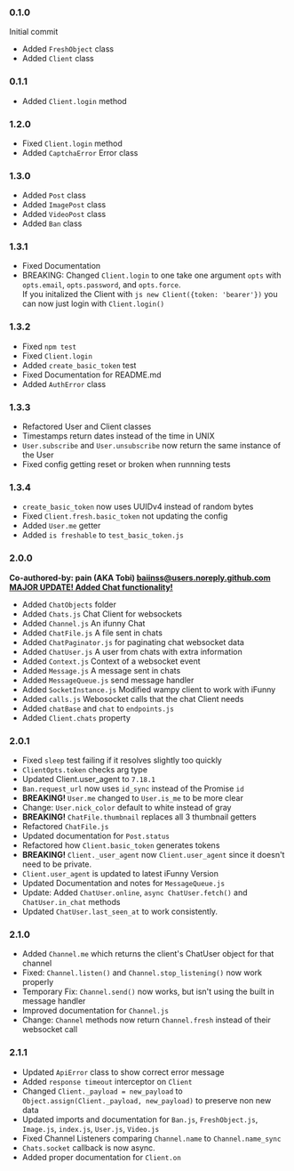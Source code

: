 ### 0.1.0

Initial commit

-   Added `FreshObject` class
-   Added `Client` class

### 0.1.1

-   Added `Client.login` method

### 1.2.0

-   Fixed `Client.login` method
-   Added `CaptchaError` Error class

### 1.3.0

-   Added `Post` class
-   Added `ImagePost` class
-   Added `VideoPost` class
-   Added `Ban` class

### 1.3.1

-   Fixed Documentation
-   BREAKING: Changed `Client.login` to one take one argument `opts` with `opts.email`, `opts.password`, and `opts.force`.\
    If you initalized the Client with `js new Client({token: 'bearer'})` you can now just login with `Client.login()`

### 1.3.2

-   Fixed `npm test`
-   Fixed `Client.login`
-   Added `create_basic_token` test
-   Fixed Documentation for README.md
-   Added `AuthError` class

### 1.3.3

-   Refactored User and Client classes
-   Timestamps return dates instead of the time in UNIX
-   `User.subscribe` and `User.unsubscribe` now return the same instance of the User
-   Fixed config getting reset or broken when runnning tests

### 1.3.4

-   `create_basic_token` now uses UUIDv4 instead of random bytes
-   Fixed `Client.fresh.basic_token` not updating the config
-   Added `User.me` getter
-   Added `is freshable` to `test_basic_token.js`

### 2.0.0

**Co-authored-by: pain (AKA Tobi) <baiinss@users.noreply.github.com>**\
**<u>MAJOR UPDATE! Added Chat functionality!</u>**

-   Added `ChatObjects` folder
-   Added `Chats.js` Chat Client for websockets
-   Added `Channel.js` An ifunny Chat
-   Added `ChatFile.js` A file sent in chats
-   Added `ChatPaginator.js` for paginating chat websocket data
-   Added `ChatUser.js` A user from chats with extra information
-   Added `Context.js` Context of a websocket event
-   Added `Message.js` A message sent in chats
-   Added `MessageQueue.js` send message handler
-   Added `SocketInstance.js` Modified wampy client to work with iFunny
-   Added `calls.js` Webosocket calls that the chat Client needs
-   Added `chatBase` and `chat` to `endpoints.js`
-   Added `Client.chats` property

### 2.0.1

-   Fixed `sleep` test failing if it resolves slightly too quickly
-   `ClientOpts.token` checks arg type
-   Updated Client.user_agent to `7.18.1`
-   `Ban.request_url` now uses `id_sync` instead of the Promise `id`
-   **BREAKING!** `User.me` changed to `User.is_me` to be more clear
-   Change: `User.nick_color` default to white instead of gray
-   **BREAKING!** `ChatFile.thumbnail` replaces all 3 thumbnail getters
-   Refactored `ChatFile.js`
-   Updated documentation for `Post.status`
-   Refactored how `Client.basic_token` generates tokens
-   **BREAKING!** `Client._user_agent` now `Client.user_agent` since it doesn't need to be private.
-   `Client.user_agent` is updated to latest iFunny Version
-   Updated Documentation and notes for `MessageQueue.js`
-   Update: Added `ChatUser.online`, `async ChatUser.fetch()` and `ChatUser.in_chat` methods
-   Updated `ChatUser.last_seen_at` to work consistently.

### 2.1.0

-   Added `Channel.me` which returns the client's ChatUser object for that channel
-   Fixed: `Channel.listen()` and `Channel.stop_listening()` now work properly
-   Temporary Fix: `Channel.send()` now works, but isn't using the built in message handler
-   Improved documentation for `Channel.js`
-   Change: `Channel` methods now return `Channel.fresh` instead of their websocket call

### 2.1.1

-   Updated `ApiError` class to show correct error message
-   Added `response timeout` interceptor on `Client`
-   Changed `Client._payload = new_payload` to `Object.assign(Client._payload, new_payload)` to preserve non new data
-   Updated imports and documentation for `Ban.js`, `FreshObject.js`, `Image.js`, `index.js`, `User.js`, `Video.js`
-   Fixed Channel Listeners comparing `Channel.name` to `Channel.name_sync`
-   `Chats.socket` callback is now async.
-   Added proper documentation for `Client.on`
